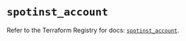 # `spotinst_account`

Refer to the Terraform Registry for docs: [`spotinst_account`](https://registry.terraform.io/providers/spotinst/spotinst/1.225.1/docs/resources/account).
